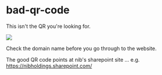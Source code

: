 # bad-qr-code
This isn't the QR you're looking for.

<img src="https://encrypted-tbn0.gstatic.com/images?q=tbn:ANd9GcTJbV4E13SIp7ROY0FMEetsyGCLEl5lw4Ku8A&s" />

Check the domain name before you go through to the website.

The good QR code points at nib's sharepoint site ... e.g. https://nibholdings.sharepoint.com/

